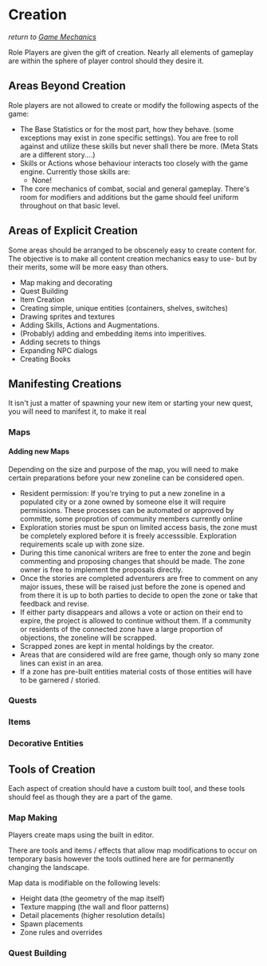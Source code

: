 # Creation
*return to [Game Mechanics](README.md)*

Role Players are given the gift of creation. Nearly all elements of gameplay are within the sphere of player control should they desire it. 

## Areas Beyond Creation

Role players are not allowed to create or modify the following aspects of the game:

- The Base Statistics or for the most part, how they behave. (some exceptions may exist in zone specific settings). You are free to roll against and utilize these skills but never shall there be more. (Meta Stats are a different story....)
- Skills or Actions whose behaviour interacts too closely with the game engine. Currently those skills are:
    - None!
- The core mechanics of combat, social and general gameplay. There's room for modifiers and additions but the game should feel uniform throughout on that basic level.

## Areas of Explicit Creation

Some areas should be arranged to be obscenely easy to create content for. The objective is to make all content creation mechanics easy to use- but by their merits, some will be more easy than others.

- Map making and decorating
- Quest Building
- Item Creation
- Creating simple, unique entities (containers, shelves, switches)
- Drawing sprites and textures
- Adding Skills, Actions and Augmentations.
- (Probably) adding and embedding items into imperitives.
- Adding secrets to things
- Expanding NPC dialogs
- Creating Books

## Manifesting Creations

It isn't just a matter of spawning your new item or starting your new quest, you will need to manifest it, to make it real

### Maps

#### Adding new Maps

Depending on the size and purpose of the map, you will need to make certain preparations before your new zoneline can be considered open.

- Resident permission: If you're trying to put a new zoneline in a populated city or a zone owned by someone else it will require permissions. These processes can be automated or approved by committe, some proprotion of community members currently online
- Exploration stories must be spun on limited access basis, the zone must be completely explored before it is freely accesssible. Exploration requirements scale up with zone size.
- During this time canonical writers are free to enter the zone and begin commenting and proposing changes that should be made. The zone owner is free to implement the proposals directly.
- Once the stories are completed adventurers are free to comment on any major issues, these will be raised just before the zone is opened and from there it is up to both parties to decide to open the zone or take that feedback and revise.
- If either party disappears and allows a vote or action on their end to expire, the project is allowed to continue without them. If a community or residents of the connected zone have a large proportion of objections, the zoneline will be scrapped.
- Scrapped zones are kept in mental holdings by the creator.
- Areas that are considered wild are free game, though only so many zone lines can exist in an area.
- If a zone has pre-built entities material costs of those entities will have to be garnered / storied.

### Quests

### Items

### Decorative Entities


## Tools of Creation

Each aspect of creation should have a custom built tool, and these tools should feel as though they are a part of the game.

### Map Making

Players create maps using the built in editor.

There are tools and items / effects that allow map modifications to occur on temporary basis however the tools outlined here are for permanently changing the landscape.

Map data is modifiable on the following levels:
- Height data (the geometry of the map itself)
- Texture mapping (the wall and floor patterns)
- Detail placements (higher resolution details)
- Spawn placements
- Zone rules and overrides

### Quest Building

